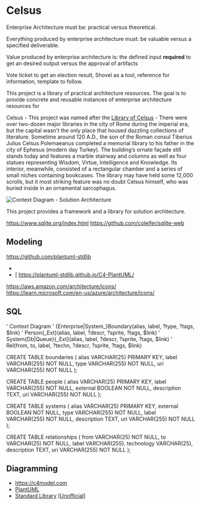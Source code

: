 # Celsus

Enterprise Architecture must be: practical versus theoretical.

Everything produced by enterprise architecture must: be valuable versus a specified deliverable.

Value produced by enterprise architecture is: the defined input **required** to get an desired output versus the approval of artifacts 




Vote ticket to get an election result, Shovel as a tool, reference for information, template to follow.



This project is a library of practical architecture resources.  The goal is to provide concrete and reusable instances of enterprise architecture resources for 

Celsus - This project was named after the [Library of Celsus](https://www.history.com/news/8-impressive-ancient-libraries) - There were over two-dozen major libraries in the city of Rome during the imperial era, but the capital wasn’t the only place that housed dazzling collections of literature. Sometime around 120 A.D., the son of the Roman consul Tiberius Julius Celsus Polemaeanus completed a memorial library to his father in the city of Ephesus (modern day Turkey). The building’s ornate façade still stands today and features a marble stairway and columns as well as four statues representing Wisdom, Virtue, Intelligence and Knowledge. Its interior, meanwhile, consisted of a rectangular chamber and a series of small niches containing bookcases. The library may have held some 12,000 scrolls, but it most striking feature was no doubt Celsus himself, who was buried inside in an ornamental sarcophagus.

![Context Diagram - Solution Architecture](https://plantuml.com/plantuml/png/jLPDR-Cs4BthLymQ1Me3jdF9QL4qS6nd6s2tCPnsUrWi35eQsSHAf4fIcmYk_tk7r1TfnoxGehbOecRcFRutG-OT5t5M9WW_pMzlvhVJeiopdwDtuUfcBeN1LtFbA-C2rSNlUI45YalvYqgmdCUNlcAHoIhlqwCVeU53JvFwZvuEpvKscF-rf4-gK5pZvdWlIv4mLGrPnfaUGyQsc8tXS6Ug0ezZk3DiHyi_P5ny6r6D5IejnM6pV3N7avox17Miw5TJROFdkJNylybjDkGaxBVaDjMjdrOq6E_5FxDo9HhrpqetwqtfwNHQ9wmnOuPBeVUyy7FgDFewD78CgPBv61nydVPbVWkhZ0dp-wUFNuTxOmhz_kQci2jasqIR9EFRwOwRVRcTSadMJjhm6zB0S9CX31fdOS7PJh4S9j3x2JCLxscNiIaL3gAeTiiAFXnGpaRdE1Z3WDvH2PR1yhL0PUpIJ02sgxHZRYemUsPWppGKvJRZUey9CDfEoWMtcmUf82ODZ2Bv3R145eP2jZOHROsMqn1VMLva-9wKsPMad2GxFgD8xE-pORR_4WttCgb6Wr5KTqdFcPLcBycwAc0-yrTzyfOIJr0vWo0baguHU5nlh2MbPLOw2y_fsTKntACsi58iDZpcI0k-jF10okEBLDyynjqe3NeSnxb_6y4X0jyKWootCO-MWPtWclPlpVAN3qgMnLV22B98x-jMSl5_MtbVQXewhU7fXMPl3FF79oi5-EvPce5xZ-A2UotVhAfP4VX_yF6X5EIQnLdZdoLNJbXjUusguQxoYVQcCVAtdPp0jN2ed8MD6-GqknJhx5lB39rxNO9s2SyDQo_S1jMSY4eWJ_02YOnBkn_IxDGTvdSe7IMAzbLRdxD2zoFIbVTQG8EHOG7NEjJv0JC24Z4dbIsPbV_YCNEGcbePDRLPeJ15XI96vo83mzGEcm2GfOabjN80menbwY3wnrC0Tx3ohSKGmBQsUMDI9HmacJe6BKyVfQDbYw_zboj8jYrZXKJyJQ2QBRpG4Gwwm9YdFAxxLcPoTofcsxj-Hrp73wMpa1tAjXt8O59IDmfKriTDA4KtM0llULONze7jB5g14r18TByx3JfC4YFDEAbkDqpzoBfn39MMBA4ET3hJu-HJ_JoZ7gKpbhRHmMeVry6MeW5Ehg3PtgNUocb9AZepADZm73DRXCgx2dNWyCMDGqcuMuIkTCgLDkvOE4R7AB8tk7zVdbr3AoM_q-5axNInmSUpQBlV9j0xkSzEnwj5pwAzei5GXcU7FScxi7wMWeo5KxkD2iR2Irc-8dKyJwisqE_Ue5vtbxqPsLUy6XVGE8lqEzZFciKnzXls-iuFMjUkluKQYFUP_kjBxA0T7fefQcwKva8vlbMXlT3dxNNQ1R5J7g7kzKroubvEfpFDa0g30hKl1dadvuMGGECWA7h-vUcFpSVbX-MlY-7eRm00)



This project provides a framework and a library for solution architecture.


https://www.sqlite.org/index.html
https://github.com/coleifer/sqlite-web




## Modeling
https://github.com/plantuml-stdlib

- 
- [
https://plantuml-stdlib.github.io/C4-PlantUML/

https://aws.amazon.com/architecture/icons/
https://learn.microsoft.com/en-us/azure/architecture/icons/

## SQL

' Context Diagram
' {Enterprise|System_}Boundary(alias, label, ?type, ?tags, $link)
' Person{_Ext}(alias, label, ?descr, ?sprite, ?tags, $link)
' System{Db|Queue}{_Ext}(alias, label, ?descr, ?sprite, ?tags, $link)
' Rel(from, to, label, ?techn, ?descr, ?sprite, ?tags, $link)

CREATE TABLE boundaries (
 alias VARCHAR(25) PRIMARY KEY,
 label VARCHAR(255) NOT NULL,
 type VARCHAR(255) NOT NULL,
 uri VARCHAR(255) NOT NULL
);

CREATE TABLE people (
 alias VARCHAR(25) PRIMARY KEY,
 label VARCHAR(255) NOT NULL,
 external BOOLEAN NOT NULL,
 description TEXT,
 uri VARCHAR(255) NOT NULL
);

CREATE TABLE systems (
 alias VARCHAR(25) PRIMARY KEY,
 external BOOLEAN NOT NULL,
 type VARCHAR(255) NOT NULL,
 label VARCHAR(255) NOT NULL,
 description TEXT,
 uri VARCHAR(255) NOT NULL
);

CREATE TABLE relationships (
 from VARCHAR(25) NOT NULL,
 to VARCHAR(25) NOT NULL,
 label VARCHAR(255),
 technology VARCHAR(25),
 description TEXT,
 uri VARCHAR(255) NOT NULL 
);

## Diagramming

- https://c4model.com
- [PlantUML](https://plantuml.com)
 - [Standard Library](https://github.com/plantuml/plantuml-stdlib) [[Unofficial](https://github.com/plantuml-stdlib)]
